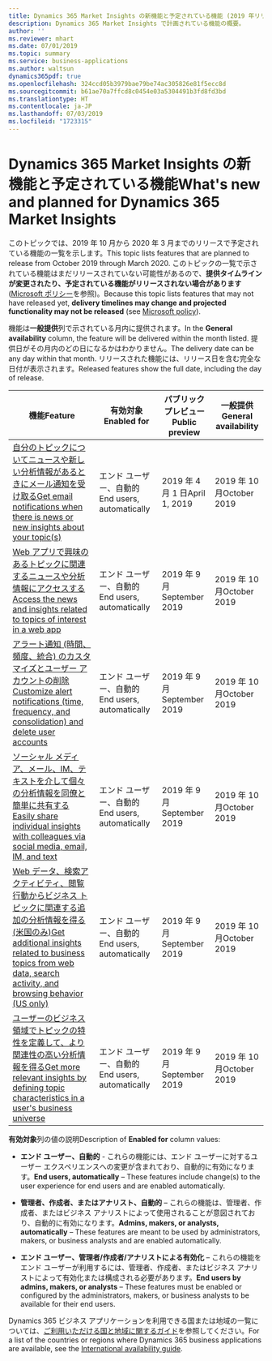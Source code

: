 ```yaml
---
title: Dynamics 365 Market Insights の新機能と予定されている機能 (2019 年リリース ウェーブ 2)
description: Dynamics 365 Market Insights で計画されている機能の概要。
author: ''
ms.reviewer: mhart
ms.date: 07/01/2019
ms.topic: summary
ms.service: business-applications
ms.author: waltsun
dynamics365pdf: true
ms.openlocfilehash: 324ccd05b3979bae79be74ac305826e81f5ecc8d
ms.sourcegitcommit: b61ae70a7ffcd8c0454e03a5304491b3fd8fd3bd
ms.translationtype: HT
ms.contentlocale: ja-JP
ms.lasthandoff: 07/03/2019
ms.locfileid: "1723315"
---
```

# <a name="whats-new-and-planned-for-dynamics-365-market-insights"></a><span data-ttu-id="093e0-103">Dynamics 365 Market Insights の新機能と予定されている機能</span><span class="sxs-lookup"><span data-stu-id="093e0-103">What's new and planned for Dynamics 365 Market Insights</span></span>

<span data-ttu-id="093e0-104">このトピックでは、2019 年 10 月から 2020 年 3 月までのリリースで予定されている機能の一覧を示します。</span><span class="sxs-lookup"><span data-stu-id="093e0-104">This topic lists features that are planned to release from October 2019 through March 2020.</span></span> <span data-ttu-id="093e0-105">このトピックの一覧で示されている機能はまだリリースされていない可能性があるので、**提供タイムラインが変更されたり、予定されている機能がリリースされない場合があります** ([Microsoft ポリシー](https://go.microsoft.com/fwlink/p/?linkid=2007332)を参照)。</span><span class="sxs-lookup"><span data-stu-id="093e0-105">Because this topic lists features that may not have released yet, **delivery timelines may change and projected functionality may not be released** (see [Microsoft policy](https://go.microsoft.com/fwlink/p/?linkid=2007332)).</span></span>

<span data-ttu-id="093e0-106">機能は**一般提供**列で示されている月内に提供されます。</span><span class="sxs-lookup"><span data-stu-id="093e0-106">In the **General availability** column, the feature will be delivered within the month listed.</span></span> <span data-ttu-id="093e0-107">提供日がその月内のどの日になるかはわかりません。</span><span class="sxs-lookup"><span data-stu-id="093e0-107">The delivery date can be any day within that month.</span></span> <span data-ttu-id="093e0-108">リリースされた機能には、リリース日を含む完全な日付が表示されます。</span><span class="sxs-lookup"><span data-stu-id="093e0-108">Released features show the full date, including the day of release.</span></span> 

| <span data-ttu-id="093e0-109">機能</span><span class="sxs-lookup"><span data-stu-id="093e0-109">Feature</span></span>    | <span data-ttu-id="093e0-110">有効対象</span><span class="sxs-lookup"><span data-stu-id="093e0-110">Enabled for</span></span>    |  <span data-ttu-id="093e0-111">パブリック プレビュー</span><span class="sxs-lookup"><span data-stu-id="093e0-111">Public preview</span></span> | <span data-ttu-id="093e0-112">一般提供</span><span class="sxs-lookup"><span data-stu-id="093e0-112">General availability</span></span> | 
| ---------- |---------------- | --------------- |-------------- |
| [<span data-ttu-id="093e0-113">自分のトピックについてニュースや新しい分析情報があるときにメール通知を受け取る</span><span class="sxs-lookup"><span data-stu-id="093e0-113">Get email notifications when there is news or new insights about your topic(s)</span></span>](get-alerts-when-people-talk-about-product-brand-or-company-web.md) | <span data-ttu-id="093e0-114">エンド ユーザー、自動的</span><span class="sxs-lookup"><span data-stu-id="093e0-114">End users, automatically</span></span>|<span data-ttu-id="093e0-115">2019 年 4 月 1 日</span><span class="sxs-lookup"><span data-stu-id="093e0-115">April 1, 2019</span></span>| <span data-ttu-id="093e0-116">2019 年 10 月</span><span class="sxs-lookup"><span data-stu-id="093e0-116">October 2019</span></span>|  
| [<span data-ttu-id="093e0-117">Web アプリで興味のあるトピックに関連するニュースや分析情報にアクセスする</span><span class="sxs-lookup"><span data-stu-id="093e0-117">Access the news and insights related to topics of interest in a web app</span></span>](drill-into-details-insights-directly-newsfeed.md) | <span data-ttu-id="093e0-118">エンド ユーザー、自動的</span><span class="sxs-lookup"><span data-stu-id="093e0-118">End users, automatically</span></span>|<span data-ttu-id="093e0-119">2019 年 9 月</span><span class="sxs-lookup"><span data-stu-id="093e0-119">September 2019</span></span>| <span data-ttu-id="093e0-120">2019 年 10 月</span><span class="sxs-lookup"><span data-stu-id="093e0-120">October 2019</span></span>|  
| [<span data-ttu-id="093e0-121">アラート通知 (時間、頻度、統合) のカスタマイズとユーザー アカウントの削除</span><span class="sxs-lookup"><span data-stu-id="093e0-121">Customize alert notifications (time, frequency, and consolidation) and delete user accounts</span></span>](customize-alert-notifications-time-frequency-consolidation-delete-user-accounts.md) | <span data-ttu-id="093e0-122">エンド ユーザー、自動的</span><span class="sxs-lookup"><span data-stu-id="093e0-122">End users, automatically</span></span>|<span data-ttu-id="093e0-123">2019 年 9 月</span><span class="sxs-lookup"><span data-stu-id="093e0-123">September 2019</span></span>| <span data-ttu-id="093e0-124">2019 年 10 月</span><span class="sxs-lookup"><span data-stu-id="093e0-124">October 2019</span></span>|  
| [<span data-ttu-id="093e0-125">ソーシャル メディア、メール、IM、テキストを介して個々の分析情報を同僚と簡単に共有する</span><span class="sxs-lookup"><span data-stu-id="093e0-125">Easily share individual insights with colleagues via social media, email, IM, and text</span></span>](share-insights-others.md) | <span data-ttu-id="093e0-126">エンド ユーザー、自動的</span><span class="sxs-lookup"><span data-stu-id="093e0-126">End users, automatically</span></span>|<span data-ttu-id="093e0-127">2019 年 9 月</span><span class="sxs-lookup"><span data-stu-id="093e0-127">September 2019</span></span>| <span data-ttu-id="093e0-128">2019 年 10 月</span><span class="sxs-lookup"><span data-stu-id="093e0-128">October 2019</span></span>|  
| [<span data-ttu-id="093e0-129">Web データ、検索アクティビティ、閲覧行動からビジネス トピックに関連する追加の分析情報を得る (米国のみ)</span><span class="sxs-lookup"><span data-stu-id="093e0-129">Get additional insights related to business topics from web data, search activity, and browsing behavior (US only)</span></span>](initial-set-insights-october-2019.md) | <span data-ttu-id="093e0-130">エンド ユーザー、自動的</span><span class="sxs-lookup"><span data-stu-id="093e0-130">End users, automatically</span></span>|<span data-ttu-id="093e0-131">2019 年 9 月</span><span class="sxs-lookup"><span data-stu-id="093e0-131">September 2019</span></span>| <span data-ttu-id="093e0-132">2019 年 10 月</span><span class="sxs-lookup"><span data-stu-id="093e0-132">October 2019</span></span>|  
| [<span data-ttu-id="093e0-133">ユーザーのビジネス領域でトピックの特性を定義して、より関連性の高い分析情報を得る</span><span class="sxs-lookup"><span data-stu-id="093e0-133">Get more relevant insights by defining topic characteristics in a user's business universe</span></span>](define-relevant-topics-business.md) | <span data-ttu-id="093e0-134">エンド ユーザー、自動的</span><span class="sxs-lookup"><span data-stu-id="093e0-134">End users, automatically</span></span>|<span data-ttu-id="093e0-135">2019 年 9 月</span><span class="sxs-lookup"><span data-stu-id="093e0-135">September 2019</span></span>| <span data-ttu-id="093e0-136">2019 年 10 月</span><span class="sxs-lookup"><span data-stu-id="093e0-136">October 2019</span></span>|  

<span data-ttu-id="093e0-137">**有効対象**列の値の説明</span><span class="sxs-lookup"><span data-stu-id="093e0-137">Description of **Enabled for** column values:</span></span>

- <span data-ttu-id="093e0-138">**エンド ユーザー、自動的** - これらの機能には、エンド ユーザーに対するユーザー エクスペリエンスへの変更が含まれており、自動的に有効になります。</span><span class="sxs-lookup"><span data-stu-id="093e0-138">**End users, automatically** – These features include change(s) to the user experience for end users and are enabled automatically.</span></span>

- <span data-ttu-id="093e0-139">**管理者、作成者、またはアナリスト、自動的** – これらの機能は、管理者、作成者、またはビジネス アナリストによって使用されることが意図されており、自動的に有効になります。</span><span class="sxs-lookup"><span data-stu-id="093e0-139">**Admins, makers, or analysts, automatically**  – These features are meant to be used by administrators, makers, or business analysts and are enabled automatically.</span></span>

- <span data-ttu-id="093e0-140">**エンド ユーザー、管理者/作成者/アナリストによる有効化** – これらの機能をエンド ユーザーが利用するには、管理者、作成者、またはビジネス アナリストによって有効化または構成される必要があります。</span><span class="sxs-lookup"><span data-stu-id="093e0-140">**End users by admins, makers, or analysts** – These features must be enabled or configured by the administrators, makers, or business analysts to be available for their end users.</span></span>

<span data-ttu-id="093e0-141">Dynamics 365 ビジネス アプリケーションを利用できる国または地域の一覧については、[ご利用いただける国と地域に関するガイド](https://aka.ms/dynamics_365_international_availability_deck)を参照してください。</span><span class="sxs-lookup"><span data-stu-id="093e0-141">For a list of the countries or regions where Dynamics 365 business applications are available, see the [International availability guide](https://aka.ms/dynamics_365_international_availability_deck).</span></span>
